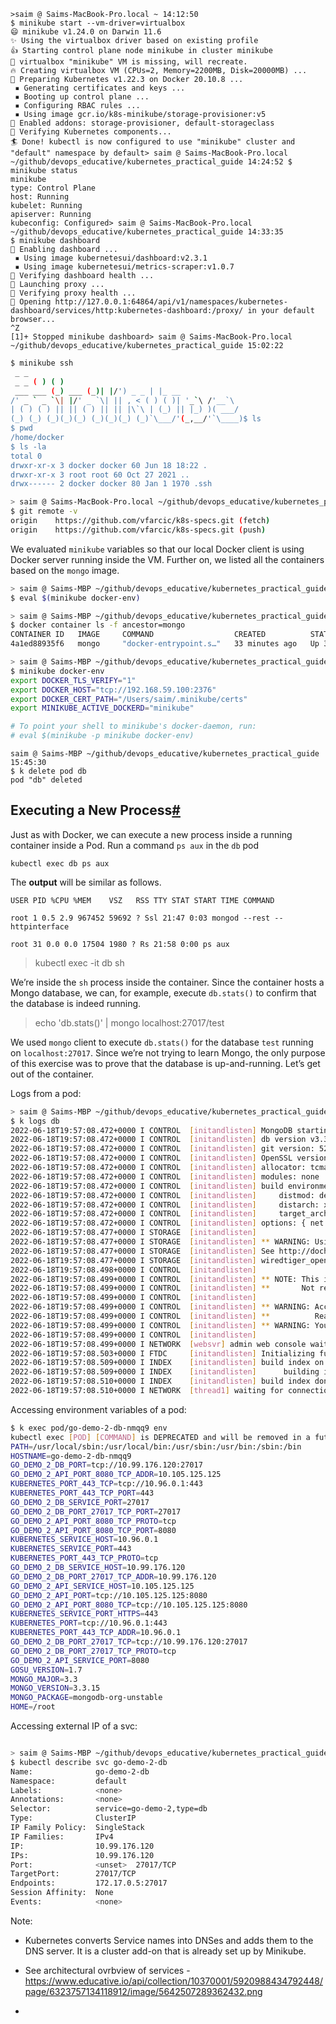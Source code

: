 ```shell
>saim @ Saims-MacBook-Pro.local ~ 14:12:50
$ minikube start --vm-driver=virtualbox
😄 minikube v1.24.0 on Darwin 11.6
✨ Using the virtualbox driver based on existing profile
👍 Starting control plane node minikube in cluster minikube
🤷 virtualbox "minikube" VM is missing, will recreate.
🔥 Creating virtualbox VM (CPUs=2, Memory=2200MB, Disk=20000MB) ...
🐳 Preparing Kubernetes v1.22.3 on Docker 20.10.8 ...
 ▪ Generating certificates and keys ...
 ▪ Booting up control plane ...
 ▪ Configuring RBAC rules ...
 ▪ Using image gcr.io/k8s-minikube/storage-provisioner:v5
🌟 Enabled addons: storage-provisioner, default-storageclass
🔎 Verifying Kubernetes components...
🏄 Done! kubectl is now configured to use "minikube" cluster and "default" namespace by default> saim @ Saims-MacBook-Pro.local ~/github/devops_educative/kubernetes_practical_guide 14:24:52 $ minikube status
minikube
type: Control Plane
host: Running
kubelet: Running
apiserver: Running
kubeconfig: Configured> saim @ Saims-MacBook-Pro.local ~/github/devops_educative/kubernetes_practical_guide 14:33:35
$ minikube dashboard
🔌 Enabling dashboard ...
 ▪ Using image kubernetesui/dashboard:v2.3.1
 ▪ Using image kubernetesui/metrics-scraper:v1.0.7
🤔 Verifying dashboard health ...
🚀 Launching proxy ...
🤔 Verifying proxy health ...
🎉 Opening http://127.0.0.1:64864/api/v1/namespaces/kubernetes-dashboard/services/http:kubernetes-dashboard:/proxy/ in your default browser...
^Z
[1]+ Stopped minikube dashboard> saim @ Saims-MacBook-Pro.local ~/github/devops_educative/kubernetes_practical_guide 15:02:22 
```

```bash
$ minikube ssh 
 _ _
 _ _ ( ) ( )
 ___ ___ (_) ___ (_)| |/') _ _ | |_ __
/' _ ` _ `\| |/' _ `\| || , < ( ) ( )| '_`\ /'__`\
| ( ) ( ) || || ( ) || || |\`\ | (_) || |_) )( ___/
(_) (_) (_)(_)(_) (_)(_)(_) (_)`\___/'(_,__/'`\____)$ ls 
$ pwd
/home/docker
$ ls -la
total 0
drwxr-xr-x 3 docker docker 60 Jun 18 18:22 .
drwxr-xr-x 3 root root 60 Oct 27 2021 ..
drwx------ 2 docker docker 80 Jan 1 1970 .ssh
```

```bash
> saim @ Saims-MacBook-Pro.local ~/github/devops_educative/kubernetes_practical_guide/k8s-specs 15:27:48
$ git remote -v
origin    https://github.com/vfarcic/k8s-specs.git (fetch)
origin    https://github.com/vfarcic/k8s-specs.git (push)
```

We evaluated `minikube` variables so that our local Docker client is using Docker server running inside the VM. Further on, we listed all the containers based on the `mongo` image.

```bash
> saim @ Saims-MBP ~/github/devops_educative/kubernetes_practical_guide 15:43:29
$ eval $(minikube docker-env)

> saim @ Saims-MBP ~/github/devops_educative/kubernetes_practical_guide 15:43:34
$ docker container ls -f ancestor=mongo
CONTAINER ID   IMAGE     COMMAND                  CREATED          STATUS          PORTS     NAMES
4a1ed88935f6   mongo     "docker-entrypoint.s…"   33 minutes ago   Up 33 minutes             k8s_db_db_default_c849369f-c453-41cf-bcac-bab96dddb551_0

> saim @ Saims-MBP ~/github/devops_educative/kubernetes_practical_guide 15:43:35
$ minikube docker-env
export DOCKER_TLS_VERIFY="1"
export DOCKER_HOST="tcp://192.168.59.100:2376"
export DOCKER_CERT_PATH="/Users/saim/.minikube/certs"
export MINIKUBE_ACTIVE_DOCKERD="minikube"

# To point your shell to minikube's docker-daemon, run:
# eval $(minikube -p minikube docker-env)
```

```
saim @ Saims-MBP ~/github/devops_educative/kubernetes_practical_guide 15:45:30
$ k delete pod db
pod "db" deleted
```

## Executing a New Process[#](https://www.educative.io/module/lesson/a-practical-guide-to-kubernetes/7no445Y6Oy8#Executing-a-New-Process)

Just as with Docker, we can execute a new process inside a running container inside a Pod. 
Run a command `ps aux` in the `db` pod

```
kubectl exec db ps aux
```

The **output** will be similar as follows.

```
USER PID %CPU %MEM    VSZ   RSS TTY STAT START TIME COMMAND

root 1 0.5 2.9 967452 59692 ? Ssl 21:47 0:03 mongod --rest --httpinterface

root 31 0.0 0.0 17504 1980 ? Rs 21:58 0:00 ps aux
```

> kubectl exec -it db sh

We’re inside the `sh` process inside the container. Since the container hosts a Mongo database, we can, for example, execute `db.stats()` to confirm that the database is indeed running.

>  echo 'db.stats()' | mongo localhost:27017/test

We used `mongo` client to execute `db.stats()` for the database `test` running on `localhost:27017`. Since we’re not trying to learn Mongo, the only purpose of this exercise was to prove that the database is up-and-running. Let’s get out of the container.

Logs from a pod:

```bash
> saim @ Saims-MBP ~/github/devops_educative/kubernetes_practical_guide 15:58:15
$ k logs db
2022-06-18T19:57:08.472+0000 I CONTROL  [initandlisten] MongoDB starting : pid=1 port=27017 dbpath=/data/db 64-bit host=db
2022-06-18T19:57:08.472+0000 I CONTROL  [initandlisten] db version v3.3.15
2022-06-18T19:57:08.472+0000 I CONTROL  [initandlisten] git version: 520f5571d039b57cf9c319b49654909828971073
2022-06-18T19:57:08.472+0000 I CONTROL  [initandlisten] OpenSSL version: OpenSSL 1.0.1t  3 May 2016
2022-06-18T19:57:08.472+0000 I CONTROL  [initandlisten] allocator: tcmalloc
2022-06-18T19:57:08.472+0000 I CONTROL  [initandlisten] modules: none
2022-06-18T19:57:08.472+0000 I CONTROL  [initandlisten] build environment:
2022-06-18T19:57:08.472+0000 I CONTROL  [initandlisten]     distmod: debian81
2022-06-18T19:57:08.472+0000 I CONTROL  [initandlisten]     distarch: x86_64
2022-06-18T19:57:08.472+0000 I CONTROL  [initandlisten]     target_arch: x86_64
2022-06-18T19:57:08.472+0000 I CONTROL  [initandlisten] options: { net: { http: { RESTInterfaceEnabled: true, enabled: true } } }
2022-06-18T19:57:08.477+0000 I STORAGE  [initandlisten]
2022-06-18T19:57:08.477+0000 I STORAGE  [initandlisten] ** WARNING: Using the XFS filesystem is strongly recommended with the WiredTiger storage engine
2022-06-18T19:57:08.477+0000 I STORAGE  [initandlisten] See http://dochub.mongodb.org/core/prodnotes-filesystem
2022-06-18T19:57:08.477+0000 I STORAGE  [initandlisten] wiredtiger_open config: create,cache_size=555M,session_max=20000,eviction=(threads_max=4),config_base=false,statistics=(fast),log=(enabled=true,archive=true,path=journal,compressor=snappy),file_manager=(close_idle_time=100000),checkpoint=(wait=60,log_size=2GB),statistics_log=(wait=0),
2022-06-18T19:57:08.498+0000 I CONTROL  [initandlisten]
2022-06-18T19:57:08.499+0000 I CONTROL  [initandlisten] ** NOTE: This is a development version (3.3.15) of MongoDB.
2022-06-18T19:57:08.499+0000 I CONTROL  [initandlisten] **       Not recommended for production.
2022-06-18T19:57:08.499+0000 I CONTROL  [initandlisten]
2022-06-18T19:57:08.499+0000 I CONTROL  [initandlisten] ** WARNING: Access control is not enabled for the database.
2022-06-18T19:57:08.499+0000 I CONTROL  [initandlisten] **          Read and write access to data and configuration is unrestricted.
2022-06-18T19:57:08.499+0000 I CONTROL  [initandlisten] ** WARNING: You are running this process as the root user, which is not recommended.
2022-06-18T19:57:08.499+0000 I CONTROL  [initandlisten]
2022-06-18T19:57:08.499+0000 I NETWORK  [websvr] admin web console waiting for connections on port 28017
2022-06-18T19:57:08.503+0000 I FTDC     [initandlisten] Initializing full-time diagnostic data capture with directory '/data/db/diagnostic.data'
2022-06-18T19:57:08.509+0000 I INDEX    [initandlisten] build index on: admin.system.version properties: { v: 2, key: { version: 1 }, name: "incompatible_with_version_32", ns: "admin.system.version" }
2022-06-18T19:57:08.509+0000 I INDEX    [initandlisten]      building index using bulk method
2022-06-18T19:57:08.510+0000 I INDEX    [initandlisten] build index done.  scanned 0 total records. 0 secs
2022-06-18T19:57:08.510+0000 I NETWORK  [thread1] waiting for connections on port 27017
```

Accessing environment variables of a pod:

```bash
$ k exec pod/go-demo-2-db-nmqq9 env
kubectl exec [POD] [COMMAND] is DEPRECATED and will be removed in a future version. Use kubectl exec [POD] -- [COMMAND] instead.
PATH=/usr/local/sbin:/usr/local/bin:/usr/sbin:/usr/bin:/sbin:/bin
HOSTNAME=go-demo-2-db-nmqq9
GO_DEMO_2_DB_PORT=tcp://10.99.176.120:27017
GO_DEMO_2_API_PORT_8080_TCP_ADDR=10.105.125.125
KUBERNETES_PORT_443_TCP=tcp://10.96.0.1:443
KUBERNETES_PORT_443_TCP_PORT=443
GO_DEMO_2_DB_SERVICE_PORT=27017
GO_DEMO_2_DB_PORT_27017_TCP_PORT=27017
GO_DEMO_2_API_PORT_8080_TCP_PROTO=tcp
GO_DEMO_2_API_PORT_8080_TCP_PORT=8080
KUBERNETES_SERVICE_HOST=10.96.0.1
KUBERNETES_SERVICE_PORT=443
KUBERNETES_PORT_443_TCP_PROTO=tcp
GO_DEMO_2_DB_SERVICE_HOST=10.99.176.120
GO_DEMO_2_DB_PORT_27017_TCP_ADDR=10.99.176.120
GO_DEMO_2_API_SERVICE_HOST=10.105.125.125
GO_DEMO_2_API_PORT=tcp://10.105.125.125:8080
GO_DEMO_2_API_PORT_8080_TCP=tcp://10.105.125.125:8080
KUBERNETES_SERVICE_PORT_HTTPS=443
KUBERNETES_PORT=tcp://10.96.0.1:443
KUBERNETES_PORT_443_TCP_ADDR=10.96.0.1
GO_DEMO_2_DB_PORT_27017_TCP=tcp://10.99.176.120:27017
GO_DEMO_2_DB_PORT_27017_TCP_PROTO=tcp
GO_DEMO_2_API_SERVICE_PORT=8080
GOSU_VERSION=1.7
MONGO_MAJOR=3.3
MONGO_VERSION=3.3.15
MONGO_PACKAGE=mongodb-org-unstable
HOME=/root
```

Accessing external IP of a svc:



```bash

> saim @ Saims-MBP ~/github/devops_educative/kubernetes_practical_guide 19:16:32
$ kubectl describe svc go-demo-2-db
Name:              go-demo-2-db
Namespace:         default
Labels:            <none>
Annotations:       <none>
Selector:          service=go-demo-2,type=db
Type:              ClusterIP
IP Family Policy:  SingleStack
IP Families:       IPv4
IP:                10.99.176.120
IPs:               10.99.176.120
Port:              <unset>  27017/TCP
TargetPort:        27017/TCP
Endpoints:         172.17.0.5:27017
Session Affinity:  None
Events:            <none>

```

Note:

- Kubernetes converts Service names into DNSes and adds them to the DNS server. It is a cluster add-on that is already set up by Minikube.

- See architectural ovrbview of services - https://www.educative.io/api/collection/10370001/5920988434792448/page/6323757134118912/image/5642507289362432.png

- 